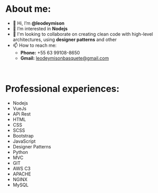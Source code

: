 <strong><h1>About me:</h1></strong>
- 👋 Hi, I’m <strong>@leodeymison</strong>
- 👀 I’m interested in <strong>Nodejs</strong> 
- 💞️ I'm looking to collaborate on creating clean code with high-level architectures, using <strong>designer patterns</strong> and other
- 📫 How to reach me: <br>
  - <strong>Phone:</strong> +55 63 99108-8650 <br>
  - <strong>Gmail:</strong> leodeymisonbasquete@gmail.com

<br>
<strong><h1>Professional experiences:</h1></strong>

- Nodejs
- VueJs
- APi Rest
- HTML
- CSS
- SCSS
- Bootstrap
- JavaScript
- Designer Patterns
- Python
- MVC
- GIT
- AWS C3
- APACHE
- NGINX
- MySQL
